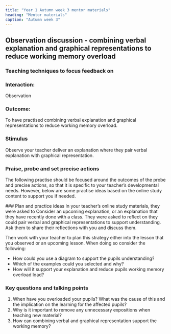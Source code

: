 ```yaml
---
title: "Year 1 Autumn week 3 mentor materials"
heading: "Mentor materials"
caption: "Autumn week 3"
---
```


## Observation discussion - combining verbal explanation and graphical representations to reduce working memory overload

### Teaching techniques to focus feedback on

### Interaction:

Observation

### Outcome:

To have practised combining verbal explanation and graphical representations to reduce working memory overload.

### Stimulus

Observe your teacher deliver an explanation where they pair verbal explanation with graphical representation.

### Praise, probe and set precise actions

The following practise should be focused around the outcomes of the probe and precise actions, so that it is specific to your teacher’s developmental needs. However, below are some practise ideas based on the online study content to support you if needed.

### Plan and practice ideas
In your teacher’s online study materials, they were asked to Consider an upcoming explanation, or an explanation that they have recently done with a class. They were asked to reflect on they could pair verbal and graphical representations to support understanding. Ask them to share their reflections with you and discuss them.

Then work with your teacher to plan this strategy either into the lesson that you observed or an upcoming lesson. When doing so consider the following:

- How could you use a diagram to support the pupils understanding?
- Which of the examples could you selected and why?
- How will it support your explanation and reduce pupils working memory overload load?

### Key questions and talking points

1. When have you overloaded your pupils? What was the cause of this and the implication on the learning for the affected pupils?
2. Why is it important to remove any unnecessary expositions when teaching new material?
3. How can combining verbal and graphical representation support the working memory?
